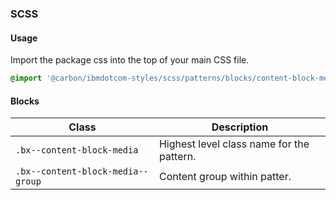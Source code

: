 ### SCSS

#### Usage

Import the package css into the top of your main CSS file.

```css
@import '@carbon/ibmdotcom-styles/scss/patterns/blocks/content-block-media/index';
```

#### Blocks

| Class                             | Description                               |
| --------------------------------- | ----------------------------------------- |
| `.bx--content-block-media`        | Highest level class name for the pattern. |
| `.bx--content-block-media--group` | Content group within patter.              |
